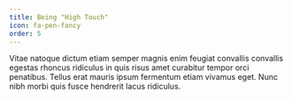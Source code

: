 ```yaml
---
title: Being "High Touch"
icon: fa-pen-fancy
order: 5
---
```


Vitae natoque dictum etiam semper magnis enim feugiat convallis convallis
egestas rhoncus ridiculus in quis risus amet curabitur tempor orci penatibus.
Tellus erat mauris ipsum fermentum etiam vivamus eget. Nunc nibh morbi quis
fusce hendrerit lacus ridiculus.
